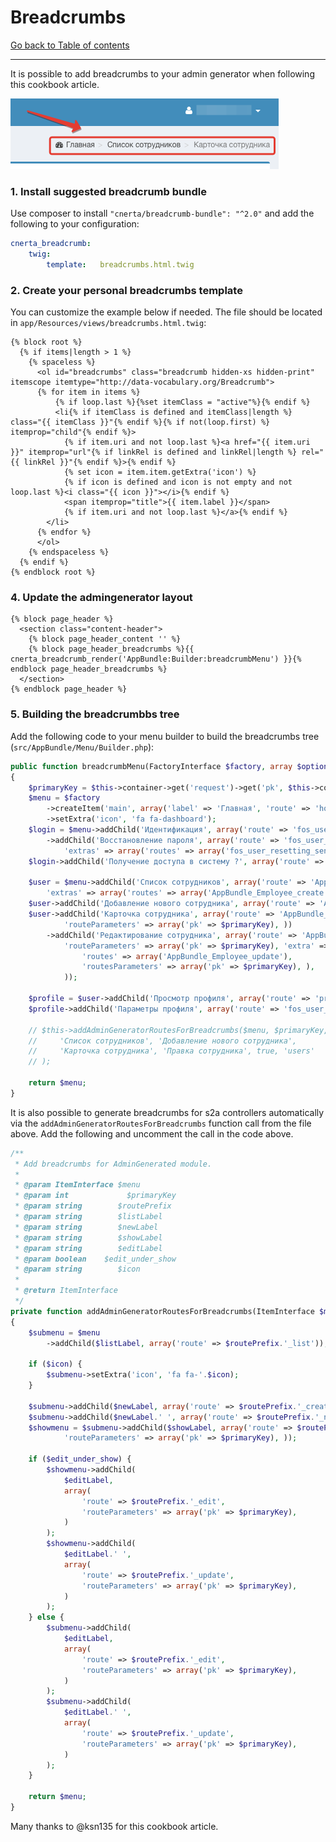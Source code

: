 # Breadcrumbs

[Go back to Table of contents][back-to-index]

-----

It is possible to add breadcrumbs to your admin generator when following this cookbook article.

![Breadcrumbs preview](../img/cookbook-breadcrumbs.png)

### 1. Install suggested breadcrumb bundle
Use composer to install `"cnerta/breadcrumb-bundle": "^2.0"` and add the following to your configuration:

```yaml
cnerta_breadcrumb:
    twig:
        template:	breadcrumbs.html.twig
```

### 2. Create your personal breadcrumbs template

You can customize the example below if needed. The file should be located in `app/Resources/views/breadcrumbs.html.twig`:
```twig
{% block root %}
  {% if items|length > 1 %}
    {% spaceless %}
      <ol id="breadcrumbs" class="breadcrumb hidden-xs hidden-print" itemscope itemtype="http://data-vocabulary.org/Breadcrumb">
  	  {% for item in items %}
          {% if loop.last %}{%set itemClass = "active"%}{% endif %}
          <li{% if itemClass is defined and itemClass|length %} class="{{ itemClass }}"{% endif %}{% if not(loop.first) %} itemprop="child"{% endif %}>
            {% if item.uri and not loop.last %}<a href="{{ item.uri }}" itemprop="url"{% if linkRel is defined and linkRel|length %} rel="{{ linkRel }}"{% endif %}>{% endif %}
            {% set icon = item.item.getExtra('icon') %}
            {% if icon is defined and icon is not empty and not loop.last %}<i class="{{ icon }}"></i>{% endif %}
            <span itemprop="title">{{ item.label }}</span>
            {% if item.uri and not loop.last %}</a>{% endif %}
  		</li>
  	  {% endfor %}
      </ol>
    {% endspaceless %}
  {% endif %}
{% endblock root %}
```

### 4. Update the admingenerator layout
```twig
{% block page_header %}
  <section class="content-header">
    {% block page_header_content '' %}
    {% block page_header_breadcrumbs %}{{ cnerta_breadcrumb_render('AppBundle:Builder:breadcrumbMenu') }}{% endblock page_header_breadcrumbs %}
  </section>
{% endblock page_header %}
```

### 5. Building the breadcrumbbs tree

Add the following code to your menu builder to build the breadcrumbs tree (`src/AppBundle/Menu/Builder.php`):
```php
public function breadcrumbMenu(FactoryInterface $factory, array $options)
{
    $primaryKey = $this->container->get('request')->get('pk', $this->container->get('request')->get('id', 1));
    $menu = $factory
        ->createItem('main', array('label' => 'Главная', 'route' => 'homepage'))
        ->setExtra('icon', 'fa fa-dashboard');
    $login = $menu->addChild('Идентификация', array('route' => 'fos_user_security_login'))
        ->addChild('Восстановление пароля', array('route' => 'fos_user_resetting_request',
            'extras' => array('routes' => array('fos_user_resetting_send_email', 'fos_user_resetting_check_email')), ));
    $login->addChild('Получение доступа в систему ?', array('route' => 'help'));

    $user = $menu->addChild('Список сотрудников', array('route' => 'AppBundle_Employee_list',
        'extras' => array('routes' => array('AppBundle_Employee_create')), ));
    $user->addChild('Добавление нового сотрудника', array('route' => 'AppBundle_Employee_new'));
    $user->addChild('Карточка сотрудника', array('route' => 'AppBundle_Employee_show',
            'routeParameters' => array('pk' => $primaryKey), ))
        ->addChild('Редактирование сотрудника', array('route' => 'AppBundle_Employee_edit',
            'routeParameters' => array('pk' => $primaryKey), 'extra' => array(
                'routes' => array('AppBundle_Employee_update'),
                'routesParameters' => array('pk' => $primaryKey), ),
            ));

    $profile = $user->addChild('Просмотр профиля', array('route' => 'profile'));
    $profile->addChild('Параметры профиля', array('route' => 'fos_user_profile_edit'));

    // $this->addAdminGeneratorRoutesForBreadcrumbs($menu, $primaryKey, 'AppBundle_Employee',
    //     'Список сотрудников', 'Добавление нового сотрудника',
    //     'Карточка сотрудника', 'Правка сотрудника', true, 'users'
    // );

    return $menu;
}
```

It is also possible to generate breadcrumbs for s2a controllers automatically via the `addAdminGeneratorRoutesForBreadcrumbs` function call from the file above. Add the following and uncomment the call in the code above.

```php
/**
 * Add breadcrumbs for AdminGenerated module.
 *
 * @param ItemInterface $menu
 * @param int             $primaryKey
 * @param string        $routePrefix
 * @param string        $listLabel
 * @param string        $newLabel
 * @param string        $showLabel
 * @param string        $editLabel
 * @param boolean    $edit_under_show
 * @param string        $icon
 *
 * @return ItemInterface
 */
private function addAdminGeneratorRoutesForBreadcrumbs(ItemInterface $menu, $primaryKey, $routePrefix, $listLabel, $newLabel, $showLabel, $editLabel, $edit_under_show = false, $icon = null)
{
    $submenu = $menu
        ->addChild($listLabel, array('route' => $routePrefix.'_list'));

    if ($icon) {
        $submenu->setExtra('icon', 'fa fa-'.$icon);
    }

    $submenu->addChild($newLabel, array('route' => $routePrefix.'_create'));
    $submenu->addChild($newLabel.' ', array('route' => $routePrefix.'_new'));
    $showmenu = $submenu->addChild($showLabel, array('route' => $routePrefix.'_show',
            'routeParameters' => array('pk' => $primaryKey), ));

    if ($edit_under_show) {
        $showmenu->addChild(
            $editLabel,
            array(
                'route' => $routePrefix.'_edit',
                'routeParameters' => array('pk' => $primaryKey),
            )
        );
        $showmenu->addChild(
            $editLabel.' ',
            array(
                'route' => $routePrefix.'_update',
                'routeParameters' => array('pk' => $primaryKey),
            )
        );
    } else {
        $submenu->addChild(
            $editLabel,
            array(
                'route' => $routePrefix.'_edit',
                'routeParameters' => array('pk' => $primaryKey),
            )
        );
        $submenu->addChild(
            $editLabel.' ',
            array(
                'route' => $routePrefix.'_update',
                'routeParameters' => array('pk' => $primaryKey),
            )
        );
    }

    return $menu;
}
```

Many thanks to @ksn135 for this cookbook article.

[back-to-index]: ../documentation.md
